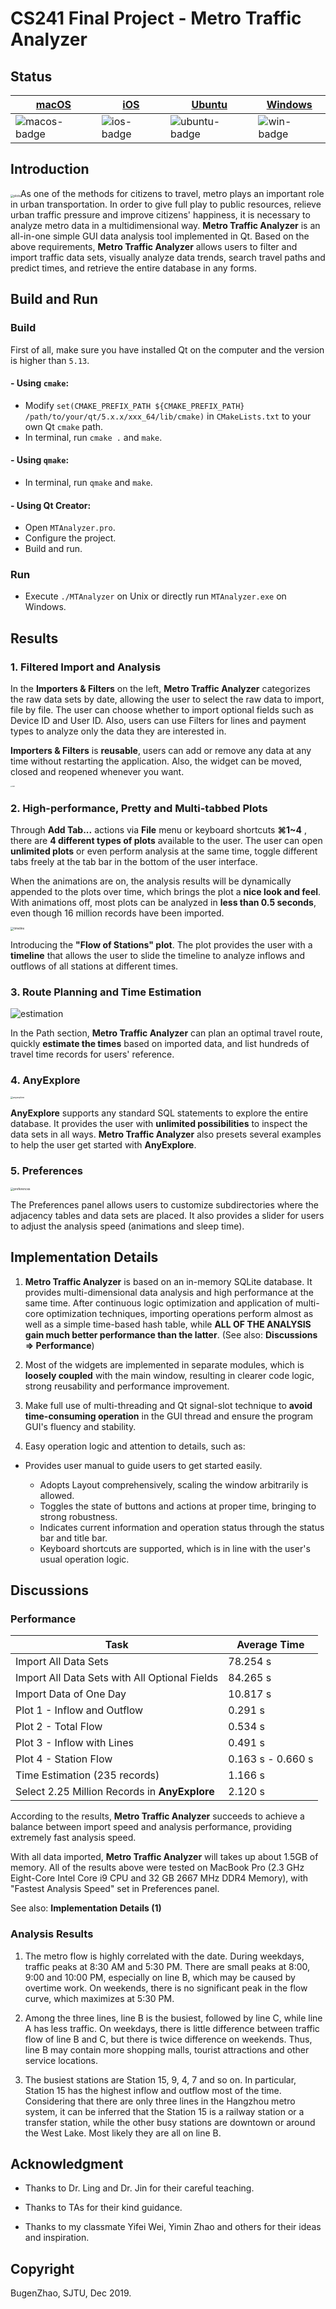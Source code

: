 # CS241 Final Project - Metro Traffic Analyzer

## Status
|[macOS][macos-link]|[iOS][ios-link]| [Ubuntu][ubuntu-link]| [Windows][win-link]|
|-----------------|----------------|---------------|---------------|
| ![macos-badge]   |![ios-badge]   | ![ubuntu-badge]      | ![win-badge]  |


[win-link]: https://github.com/BugenZhao/MTAnalyzer/actions?query=workflow%3AWindows "WindowsAction"
[win-badge]: https://github.com/BugenZhao/MTAnalyzer/workflows/Windows/badge.svg  "Windows"

[ubuntu-link]: https://github.com/BugenZhao/MTAnalyzer/actions?query=workflow%3AUbuntu "UbuntuAction"
[ubuntu-badge]: https://github.com/BugenZhao/MTAnalyzer/workflows/Ubuntu/badge.svg "Ubuntu"

[macos-link]: https://github.com/BugenZhao/MTAnalyzer/actions?query=workflow%3AmacOS "macOSAction"
[macos-badge]: https://github.com/BugenZhao/MTAnalyzer/workflows/macOS/badge.svg "macOS"

[ios-link]: https://github.com/BugenZhao/MTAnalyzer/actions?query=workflow%3AiOS "iOSAction"
[ios-badge]: https://github.com/BugenZhao/MTAnalyzer/workflows/iOS/badge.svg "iOS"


## Introduction

<img src="./imgs/plots.png" alt="plots" style="zoom: 33%;" />As one of the methods for citizens to travel, metro plays an important role in urban transportation. In order to give full play to public resources, relieve urban traffic pressure and improve citizens' happiness, it is necessary to analyze metro data in a multidimensional way. **Metro Traffic Analyzer** is an all-in-one simple GUI data analysis tool implemented in Qt. Based on the above requirements, **Metro Traffic Analyzer** allows users to filter and import traffic data sets, visually analyze data trends, search travel paths and predict times, and retrieve the entire database in any forms.

## Build and Run
### Build
First of all, make sure you have installed Qt on the computer and the version is higher than `5.13`.
#### -  Using `cmake`:
- Modify `set(CMAKE_PREFIX_PATH ${CMAKE_PREFIX_PATH} /path/to/your/qt/5.x.x/xxx_64/lib/cmake)` in `CMakeLists.txt` to 
your own Qt `cmake` path.
- In terminal, run `cmake .` and `make`.

#### - Using `qmake`:
- In terminal, run `qmake` and `make`.

#### - Using Qt Creator:
- Open `MTAnalyzer.pro`.
- Configure the project.
- Build and run.


### Run
- Execute `./MTAnalyzer` on Unix or directly run `MTAnalyzer.exe` on Windows.


## Results

### 1. Filtered Import and Analysis

In the **Importers & Filters** on the left, **Metro Traffic Analyzer** categorizes the raw data sets by date, allowing the user to select the raw data to import, file by file. The user can choose whether to import optional fields such as Device ID and User ID. Also, users can use Filters for lines and payment types to analyze only the data they are interested in.

**Importers & Filters** is **reusable**, users can add or remove any data at any time without restarting the application. Also, the widget can be moved, closed and reopened whenever you want.

<img src="./imgs/filter.png" alt="filter" style="zoom: 15%;" />

### 2. High-performance, Pretty and Multi-tabbed Plots


Through **Add Tab...** actions via **File** menu or keyboard shortcuts **⌘1~4** , there are **4 different types of plots** available to the user. The user can open **unlimited plots** or even perform analysis at the same time, toggle different tabs freely at the tab bar in the bottom of the user interface.

When the animations are on, the analysis results will be dynamically appended to the plots over time, which brings the plot a **nice look and feel**. With animations off, most plots can be analyzed in **less than 0.5 seconds**, even though 16 million records have been imported.

<img src="./imgs/timeline.png" alt="timeline" style="zoom: 33%;" />

Introducing the **"Flow of Stations" plot**. The plot provides the user with a **timeline** that allows the user to slide the timeline to analyze inflows and outflows of all stations at different times.

### 3. Route Planning and Time Estimation

![estimation](./imgs/estimation.png)

In the Path section, **Metro Traffic Analyzer** can plan an optimal travel route, quickly **estimate the times** based on imported data, and list hundreds of travel time records for users' reference.

### 4. AnyExplore

<img src="./imgs/anyexplore.png" alt="anyexplore" style="zoom: 25%;" />

**AnyExplore** supports any standard SQL statements to explore the entire database. It provides the user with **unlimited possibilities** to inspect the data sets in all ways. **Metro Traffic Analyzer** also presets several examples to help the user get started with **AnyExplore**.

### 5. Preferences

<img src="./imgs/preferences.png" alt="preferences" style="zoom: 33%;" />

The Preferences panel allows users to customize subdirectories where the adjacency tables and data sets are placed. It also provides a slider for users to adjust the analysis speed (animations and sleep time).

## Implementation Details

1. **Metro Traffic Analyzer** is based on an in-memory SQLite database. It provides multi-dimensional data analysis and high performance at the same time. After continuous logic optimization and application of multi-core optimization techniques, importing operations perform almost as well as a simple time-based hash table, while **ALL OF THE ANALYSIS gain much better performance than the latter**. (See also: **Discussions => Performance**)

2. Most of the widgets are implemented in separate modules, which is **loosely coupled** with the main window, resulting in clearer code logic, strong reusability and performance improvement.

3. Make full use of multi-threading and Qt signal-slot technique to **avoid time-consuming operation** in the GUI thread and ensure the program GUI's fluency and stability.

4. Easy operation logic and attention to details, such as: 
  
  - Provides user manual to guide users to get started easily.

	- Adopts Layout comprehensively, scaling the window arbitrarily is allowed.
	- Toggles the state of buttons and actions at proper time, bringing to strong robustness. 
	- Indicates current information and operation status through the status bar and title bar.
	- Keyboard shortcuts are supported, which is in line with the user's usual operation logic. 

## Discussions

### Performance

| Task                                          | Average Time      |
| --------------------------------------------- | ----------------- |
| Import All Data Sets                          | 78.254 s          |
| Import All Data Sets with All Optional Fields | 84.265 s          |
| Import Data of One Day                        | 10.817 s          |
| Plot 1 - Inflow and Outflow                   | 0.291 s           |
| Plot 2 - Total Flow                           | 0.534 s           |
| Plot 3 - Inflow with Lines                    | 0.491 s           |
| Plot 4 - Station Flow                         | 0.163 s - 0.660 s |
| Time Estimation (235 records)                 | 1.166 s           |
| Select 2.25 Million Records in **AnyExplore** | 2.120 s           |

According to the results, **Metro Traffic Analyzer** succeeds to achieve a balance between import speed and analysis performance, providing extremely fast analysis speed. 

With all data imported, **Metro Traffic Analyzer** will takes up about 1.5GB of memory. All of the results above were tested on MacBook Pro (2.3 GHz Eight-Core Intel Core i9 CPU and 32 GB 2667 MHz DDR4 Memory), with "Fastest Analysis Speed" set in Preferences panel.

See also: **Implementation Details (1)**

### Analysis Results

1. The metro flow is highly correlated with the date. During weekdays, traffic peaks at 8:30 AM and 5:30 PM. There are small peaks at 8:00, 9:00 and 10:00 PM, especially on line B, which may be caused by overtime work. On weekends, there is no significant peak in the flow curve, which maximizes at 5:30 PM.

2. Among the three lines, line B is the busiest, followed by line C, while line A has less traffic. On weekdays, there is little difference between traffic flow of line B and C, but there is twice difference on weekends. Thus, line B may contain more shopping malls, tourist attractions and other service locations.

3. The busiest stations are Station 15, 9, 4, 7 and so on. In particular, Station 15 has the highest inflow and outflow most of the time. Considering that there are only three lines in the Hangzhou metro system, it can be inferred that the Station 15 is a railway station or a transfer station, while the other busy stations are downtown or around the West Lake. Most likely they are all on line B.

## Acknowledgment

- Thanks to Dr. Ling and Dr. Jin for their careful teaching.

- Thanks to TAs for their kind guidance.
- Thanks to my classmate Yifei Wei, Yimin Zhao and others for their ideas and inspiration.


## Copyright
BugenZhao, SJTU, Dec 2019.
